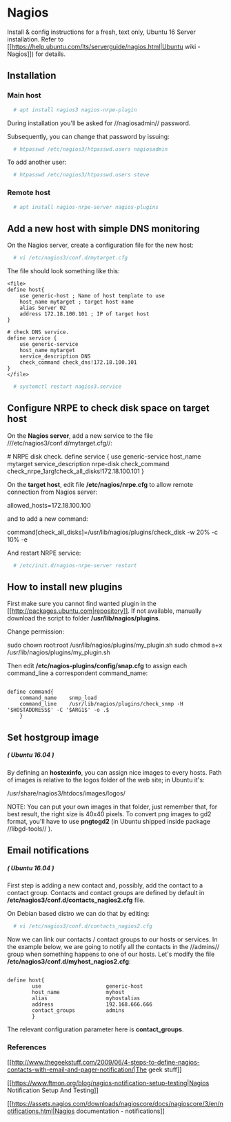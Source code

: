 # Nagios

Install & config instructions for a fresh, text only, Ubuntu 16 Server installation. Refer to  [[https://help.ubuntu.com/lts/serverguide/nagios.html|Ubuntu wiki - Nagios]]) for details.


## Installation

### Main host

```bash
  # apt install nagios3 nagios-nrpe-plugin
```

During installation you'll be asked for //nagiosadmin// password. 

Subsequently, you can change that password by issuing:

```bash
  # htpasswd /etc/nagios3/htpasswd.users nagiosadmin
```

To add another user:

```bash
  # htpasswd /etc/nagios3/htpasswd.users steve
```

### Remote host

```bash
  # apt install nagios-nrpe-server nagios-plugins
```

## Add a new host with simple DNS monitoring

On the Nagios server, create a configuration file for the new host:

```bash
  # vi /etc/nagios3/conf.d/mytarget.cfg
```

The file should look something like this:

```
<file>
define host{
	use generic-host ; Name of host template to use
	host_name mytarget ; target host name
	alias Server 02
	address 172.18.100.101 ; IP of target host
}

# check DNS service.
define service {
	use generic-service
	host_name mytarget
	service_description DNS
	check_command check_dns!172.18.100.101
}
</file>
```

```bash
  # systemctl restart nagios3.service
```

## Configure NRPE to check disk space on target host

On the **Nagios server**, add a new service to the file ///etc/nagios3/conf.d/mytarget.cfg//:

<file>
# NRPE disk check.
define service {
        use generic-service
        host_name mytarget
        service_description nrpe-disk
        check_command check_nrpe_1arg!check_all_disks!172.18.100.101
}
</file>

On the **target host**, edit file **/etc/nagios/nrpe.cfg** to allow remote connection from Nagios server:

<file>allowed_hosts=172.18.100.100</file>

and to add a new command:

<file>command[check_all_disks]=/usr/lib/nagios/plugins/check_disk -w 20% -c 10% -e</file>

And restart NRPE service:

```bash
  # /etc/init.d/nagios-nrpe-server restart
```

## How to install new plugins

First make sure you cannot find wanted plugin in the [[http://packages.ubuntu.com|repository]]. If not available, manually download the script to folder **/usr/lib/nagios/plugins**.

Change permission:

  sudo chown root:root /usr/lib/nagios/plugins/my_plugin.sh
  sudo chmod a+x /usr/lib/nagios/plugins/my_plugin.sh

Then edit **/etc/nagios-plugins/config/snap.cfg** to  assign each command_line a correspondent command_name:

<code>
define command{
    command_name    snmp_load
    command_line    /usr/lib/nagios/plugins/check_snmp -H '$HOSTADDRESS$' -C '$ARG1$' -o .$
    }
</code>

## Set hostgroup image 
##### ( Ubuntu 16.04 )

By defining an **hostexinfo**, you can assign nice images to every hosts. Path of images is relative to the logos folder of the web site; in Ubuntu it's:

  /usr/share/nagios3/htdocs/images/logos/

NOTE: You can put your own images in that folder, just remember that, for best result, the right size is 40x40 pixels. To convert png images to gd2 format, you'll have to use **pngtogd2** (in Ubuntu shipped inside package //libgd-tools// ).

## Email notifications
##### ( Ubuntu 16.04 )

First step is adding a new contact and, possibly, add the contact to a contact group. Contacts and contact groups are defined by default in **/etc/nagios3/conf.d/contacts_nagios2.cfg** file.

On Debian based distro we can do that by editing:

```bash
  # vi /etc/nagios3/conf.d/contacts_nagios2.cfg
```

Now we can link our contacts / contact groups to our hosts or services. In the example below, we are going to notify all the contacts in the //admins// group when something happens to one of our hosts. Let's modify the file **/etc/nagios3/conf.d/myhost_nagios2.cfg**:


<code>
define host{
        use                     generic-host
        host_name               myhost
        alias                   myhostalias
        address                 192.168.666.666
        contact_groups          admins
        }
</code>

The relevant configuration parameter here is **contact_groups**.


### References

[[http://www.thegeekstuff.com/2009/06/4-steps-to-define-nagios-contacts-with-email-and-pager-notification/|The geek stuff]]

[[https://www.ftmon.org/blog/nagios-notification-setup-testing|Nagios Notification Setup And Testing]]

[[https://assets.nagios.com/downloads/nagioscore/docs/nagioscore/3/en/notifications.html|Nagios documentation - notifications]]
